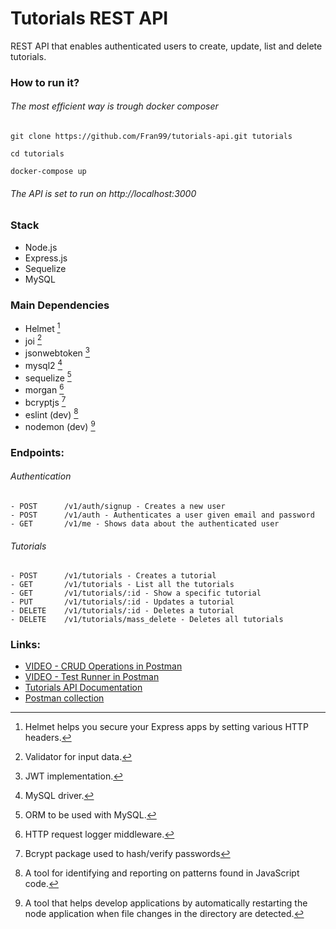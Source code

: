 # Tutorials REST API
REST API that enables authenticated users to create, update, list and delete tutorials.

### How to run it?
###### The most efficient way is trough docker composer
```
git clone https://github.com/Fran99/tutorials-api.git tutorials
```

```
cd tutorials
```

```
docker-compose up
```

###### The API is set to run on http://localhost:3000

### Stack
- Node.js
- Express.js
- Sequelize
- MySQL

### Main Dependencies 
- Helmet [^1]
- joi [^2]
- jsonwebtoken [^3]
- mysql2 [^4]
- sequelize [^5]
- morgan [^6]
- bcryptjs [^7]
- eslint (dev) [^8]
- nodemon (dev) [^9]

### Endpoints:

###### Authentication
```
- POST      /v1/auth/signup - Creates a new user
- POST      /v1/auth - Authenticates a user given email and password
- GET       /v1/me - Shows data about the authenticated user
```
###### Tutorials
```
- POST      /v1/tutorials - Creates a tutorial
- GET       /v1/tutorials - List all the tutorials
- GET       /v1/tutorials/:id - Show a specific tutorial
- PUT       /v1/tutorials/:id - Updates a tutorial
- DELETE    /v1/tutorials/:id - Deletes a tutorial
- DELETE    /v1/tutorials/mass_delete - Deletes all tutorials
```
### Links:
- [VIDEO - CRUD Operations in Postman](https://www.youtube.com/watch?v=SrKxb5bmM-A)
- [VIDEO - Test Runner in Postman](https://www.youtube.com/watch?v=z0-P6lOZFeQ)
- [Tutorials API Documentation](https://documenter.getpostman.com/view/5451117/2s93CExGdf)
- [Postman collection](api/collection-tutorials-rest-api.json)


[^1]: Helmet helps you secure your Express apps by setting various HTTP headers.
[^2]: Validator for input data.
[^3]: JWT implementation.
[^4]: MySQL driver.
[^5]: ORM to be used with MySQL.
[^6]: HTTP request logger middleware.
[^7]: Bcrypt package used to hash/verify passwords
[^8]: A tool for identifying and reporting on patterns found in JavaScript code.
[^9]: A tool that helps develop applications by automatically restarting the node application when file changes in the directory are detected.